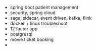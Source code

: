 - spring boot patient management
- security, spring cloud
- saga, sidecar, event driven, kafka, flink
- docker + linux troubleshoot
- 12 factor app
- postgresql
- movie ticket booking
- 